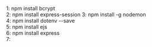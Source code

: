 1: npm install bcrypt  
2:  npm install express-session
3: npm install -g nodemon  
4:  npm install dotenv --save  
5:  npm install ejs   
6: npm install express     
7: 
